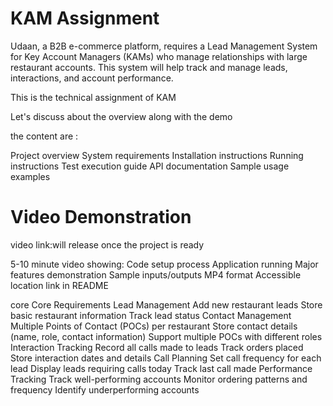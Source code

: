 <H1> KAM Assignment</H1>
<p>
Udaan, a B2B e-commerce platform, requires a Lead Management System for Key Account Managers (KAMs) who manage relationships with large restaurant accounts. This system will help track and manage leads, interactions, and account performance.

</p>
This is the technical assignment of KAM 

Let's discuss about the overview along with the demo 


the content are :

Project overview
System requirements
Installation instructions
Running instructions
Test execution guide
API documentation
Sample usage examples

<H1>Video Demonstration</H1>

video link:will release once the project is ready

5-10 minute video showing:
Code setup process
Application running
Major features demonstration
Sample inputs/outputs
MP4 format
Accessible location link in README

core
Core Requirements
Lead Management
Add new restaurant leads
Store basic restaurant information
Track lead status
Contact Management
Multiple Points of Contact (POCs) per restaurant
Store contact details (name, role, contact information)
Support multiple POCs with different roles
Interaction Tracking
Record all calls made to leads
Track orders placed
Store interaction dates and details
Call Planning
Set call frequency for each lead
Display leads requiring calls today
Track last call made
Performance Tracking
Track well-performing accounts
Monitor ordering patterns and frequency
Identify underperforming accounts

